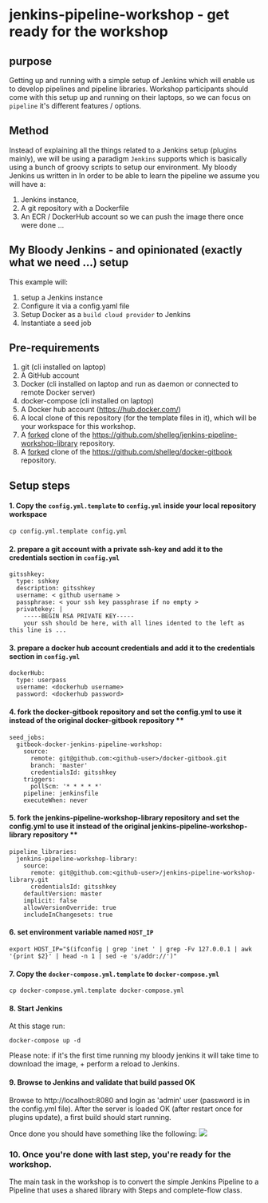 # jenkins-pipeline-workshop - get ready for the workshop

## purpose
Getting up and running with a simple setup of Jenkins which will enable us to develop pipelines and pipeline libraries.
Workshop participants should come with this setup up and running on their laptops, so we can focus on `pipeline` it's different features / options.


## Method
Instead of explaining all the things related to a Jenkins setup (plugins mainly), we will be using a paradigm `Jenkins` supports which is basically using a bunch of groovy scripts to setup our environment.
My bloody Jenkins us written in
In order to be able to learn the pipeline we assume you will have a:
1. Jenkins instance,
2. A git repository with a Dockerfile
3. An ECR / DockerHub account so we can push the image there once were done ...

## My Bloody Jenkins - and opinionated (exactly what we need ...) setup
This example will:
1. setup a Jenkins instance
2. Configure it via a config.yaml file
3. Setup Docker as a `build cloud provider` to Jenkins
3. Instantiate a seed job

## Pre-requirements
1. git (cli installed on laptop)
1. A GitHub account
1. Docker (cli installed on laptop and run as daemon or connected to remote Docker server)
1. docker-compose (cli installed on laptop)
1. A Docker hub account (https://hub.docker.com/)
1. A local clone of this repository (for the template files in it), which will be your workspace for this workshop.
1. A [forked](https://help.github.com/articles/fork-a-repo/) clone of the https://github.com/shelleg/jenkins-pipeline-workshop-library repository.
1. A [forked](https://help.github.com/articles/fork-a-repo/) clone of the https://github.com/shelleg/docker-gitbook repository.

## Setup steps

#### 1. Copy the `config.yml.template` to `config.yml` inside your local repository workspace
``` cp config.yml.template config.yml ```

#### 2. prepare a git account with a private ssh-key and add it to the credentials section in `config.yml`
```
gitsshkey:
  type: sshkey
  description: gitsshkey
  username: < github username >
  passphrase: < your ssh key passphrase if no empty >
  privatekey: |
    -----BEGIN RSA PRIVATE KEY-----
    your ssh should be here, with all lines idented to the left as this line is ...
```
#### 3. prepare a docker hub account credentials and add it to the credentials section in `config.yml`
```
dockerHub:
  type: userpass
  username: <dockerhub username>
  password: <dockerhub password>
```

#### 4. fork the docker-gitbook repository and set the config.yml to use it instead of the original docker-gitbook repository **
```
seed_jobs:
  gitbook-docker-jenkins-pipeline-workshop:
    source:
      remote: git@github.com:<github-user>/docker-gitbook.git
      branch: 'master'
      credentialsId: gitsshkey
    triggers:
      pollScm: '* * * * *'
    pipeline: jenkinsfile
    executeWhen: never
```

#### 5. fork the jenkins-pipeline-workshop-library repository and set the config.yml to use it instead of the original jenkins-pipeline-workshop-library repository **
```
pipeline_libraries:
  jenkins-pipeline-workshop-library:
    source:
      remote: git@github.com:<github-user>/jenkins-pipeline-workshop-library.git
      credentialsId: gitsshkey
    defaultVersion: master
    implicit: false
    allowVersionOverride: true
    includeInChangesets: true
```

#### 6. set environment variable named `HOST_IP`
```
export HOST_IP="$(ifconfig | grep 'inet ' | grep -Fv 127.0.0.1 | awk '{print $2}' | head -n 1 | sed -e 's/addr://')"
```

#### 7. Copy the `docker-compose.yml.template` to `docker-compose.yml`
``` cp docker-compose.yml.template docker-compose.yml ```

#### 8. Start Jenkins

At this stage run:

```
docker-compose up -d
```

Please note: if it's the first time running my bloody jenkins it will take time to download the image, + perform a reload to Jenkins.

#### 9. Browse to Jenkins and validate that build passed OK

Browse to http://localhost:8080 and login as 'admin' user (password is in the config.yml file).
After the server is loaded OK (after restart once for plugins update), a first build should start running.

Once done you should have something like the following:
![](https://www.tikalk.com/media/gittbook-docker__Jenkins_.png)

### 10. Once you're done with last step, you're ready for the workshop.

The main task in the workshop is to convert the simple Jenkins Pipeline to a Pipeline that uses a shared library with Steps and complete-flow class.


